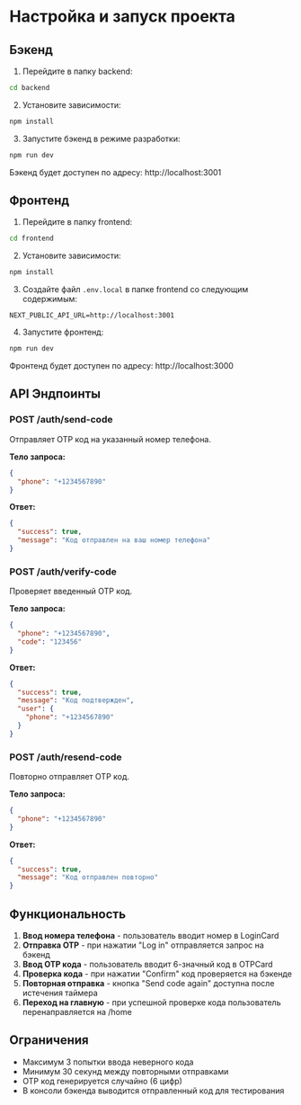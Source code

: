 # Настройка и запуск проекта

## Бэкенд

1. Перейдите в папку backend:
```bash
cd backend
```

2. Установите зависимости:
```bash
npm install
```

3. Запустите бэкенд в режиме разработки:
```bash
npm run dev
```

Бэкенд будет доступен по адресу: http://localhost:3001

## Фронтенд

1. Перейдите в папку frontend:
```bash
cd frontend
```

2. Установите зависимости:
```bash
npm install
```

3. Создайте файл `.env.local` в папке frontend со следующим содержимым:
```
NEXT_PUBLIC_API_URL=http://localhost:3001
```

4. Запустите фронтенд:
```bash
npm run dev
```

Фронтенд будет доступен по адресу: http://localhost:3000

## API Эндпоинты

### POST /auth/send-code
Отправляет OTP код на указанный номер телефона.

**Тело запроса:**
```json
{
  "phone": "+1234567890"
}
```

**Ответ:**
```json
{
  "success": true,
  "message": "Код отправлен на ваш номер телефона"
}
```

### POST /auth/verify-code
Проверяет введенный OTP код.

**Тело запроса:**
```json
{
  "phone": "+1234567890",
  "code": "123456"
}
```

**Ответ:**
```json
{
  "success": true,
  "message": "Код подтвержден",
  "user": {
    "phone": "+1234567890"
  }
}
```

### POST /auth/resend-code
Повторно отправляет OTP код.

**Тело запроса:**
```json
{
  "phone": "+1234567890"
}
```

**Ответ:**
```json
{
  "success": true,
  "message": "Код отправлен повторно"
}
```

## Функциональность

1. **Ввод номера телефона** - пользователь вводит номер в LoginCard
2. **Отправка OTP** - при нажатии "Log in" отправляется запрос на бэкенд
3. **Ввод OTP кода** - пользователь вводит 6-значный код в OTPCard
4. **Проверка кода** - при нажатии "Confirm" код проверяется на бэкенде
5. **Повторная отправка** - кнопка "Send code again" доступна после истечения таймера
6. **Переход на главную** - при успешной проверке кода пользователь перенаправляется на /home

## Ограничения

- Максимум 3 попытки ввода неверного кода
- Минимум 30 секунд между повторными отправками
- OTP код генерируется случайно (6 цифр)
- В консоли бэкенда выводится отправленный код для тестирования
